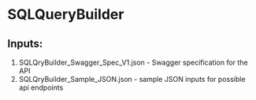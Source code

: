 # SQLQueryBuilder

## Inputs:

1. SQLQryBuilder_Swagger_Spec_V1.json - Swagger specification for the API
2. SQLQryBuilder_Sample_JSON.json - sample JSON inputs for possible api endpoints

